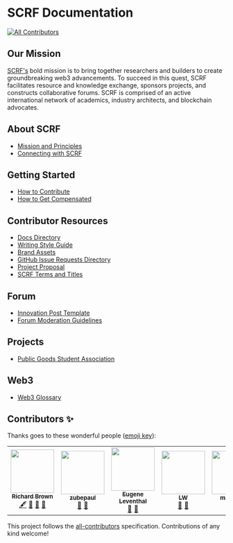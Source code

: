 # SCRF Documentation
<!-- ALL-CONTRIBUTORS-BADGE:START - Do not remove or modify this section -->
[![All Contributors](https://img.shields.io/badge/all_contributors-6-orange.svg?style=flat-square)](#contributors-)
<!-- ALL-CONTRIBUTORS-BADGE:END -->

## Our Mission

[SCRF's](https://www.smartcontractresearch.org/) bold mission is to bring together researchers and builders to create groundbreaking web3 advancements. To succeed in this quest, SCRF facilitates resource and knowledge exchange, sponsors projects, and constructs collaborative forums. SCRF is comprised of an active international network of academics, industry architects, and blockchain advocates.

## About SCRF

- [Mission and Principles](en/mission_and_principles.md)
- [Connecting with SCRF](en/content_connecting_with_scrf.md)

## Getting Started

- [How to Contribute](en/grants_general_contributors.md)
- [How to Get Compensated](en/content_how_to_get_compensated_for_work.md)

## Contributor Resources

- [Docs Directory](en/doc_directory.md)
- [Writing Style Guide](en/reference_style_guide.md)
- [Brand Assets](https://github.com/smartcontractresearchforum/docs/tree/main/assets/brand)
- [GitHub Issue Requests Directory](en/issue_forms_directory.md)
- [Project Proposal](en/project_proposal_template.md)
- [SCRF Terms and Titles](en/scrf_terms_and_titles.md)

## Forum

- [Innovation Post Template](en/innovation_post_template.md)
- [Forum Moderation Guidelines](en/scrf_moderation_guidelines.md)

## Projects

- [Public Goods Student Association](en/project_public_goods_student_association.md)

## Web3
- [Web3 Glossary](en/scrf_web3_glossary.md)

## Contributors ✨

Thanks goes to these wonderful people ([emoji key](https://allcontributors.org/docs/en/emoji-key)):

<!-- ALL-CONTRIBUTORS-LIST:START - Do not remove or modify this section -->
<!-- prettier-ignore-start -->
<!-- markdownlint-disable -->
<table>
  <tr>
    <td align="center"><a href="https://github.com/ghettodev"><img src="https://avatars.githubusercontent.com/u/1900655?v=4?s=100" width="100px;" alt=""/><br /><sub><b>Richard Brown</b></sub></a><br /><a href="#content-ghettodev" title="Content">🖋</a> <a href="https://github.com/smartcontractresearchforum/docs/commits?author=ghettodev" title="Documentation">📖</a> <a href="#maintenance-ghettodev" title="Maintenance">🚧</a> <a href="https://github.com/smartcontractresearchforum/docs/pulls?q=is%3Apr+reviewed-by%3Aghettodev" title="Reviewed Pull Requests">👀</a></td>
    <td align="center"><a href="https://github.com/zubepaul"><img src="https://avatars.githubusercontent.com/u/75752587?v=4?s=100" width="100px;" alt=""/><br /><sub><b>zubepaul</b></sub></a><br /><a href="https://github.com/smartcontractresearchforum/docs/commits?author=zubepaul" title="Documentation">📖</a> <a href="#maintenance-zubepaul" title="Maintenance">🚧</a></td>
    <td align="center"><a href="https://github.com/eleventh19"><img src="https://avatars.githubusercontent.com/u/595464?v=4?s=100" width="100px;" alt=""/><br /><sub><b>Eugene Leventhal</b></sub></a><br /><a href="https://github.com/smartcontractresearchforum/docs/commits?author=eleventh19" title="Documentation">📖</a> <a href="#projectManagement-eleventh19" title="Project Management">📆</a></td>
    <td align="center"><a href="https://github.com/lw-scrf"><img src="https://avatars.githubusercontent.com/u/89587160?v=4?s=100" width="100px;" alt=""/><br /><sub><b>LW</b></sub></a><br /><a href="#maintenance-lw-scrf" title="Maintenance">🚧</a> <a href="https://github.com/smartcontractresearchforum/docs/commits?author=lw-scrf" title="Documentation">📖</a></td>
    <td align="center"><a href="https://github.com/marvino3"><img src="https://avatars.githubusercontent.com/u/90651952?v=4?s=100" width="100px;" alt=""/><br /><sub><b>marvino3</b></sub></a><br /><a href="https://github.com/smartcontractresearchforum/docs/commits?author=marvino3" title="Documentation">📖</a></td>
    <td align="center"><a href="https://github.com/sirah0"><img src="https://avatars.githubusercontent.com/u/12703396?v=4?s=100" width="100px;" alt=""/><br /><sub><b>Brian Alexakis</b></sub></a><br /><a href="https://github.com/smartcontractresearchforum/docs/commits?author=sirah0" title="Documentation">📖</a></td>
  </tr>
</table>

<!-- markdownlint-restore -->
<!-- prettier-ignore-end -->

<!-- ALL-CONTRIBUTORS-LIST:END -->


This project follows the [all-contributors](https://github.com/all-contributors/all-contributors) specification. Contributions of any kind welcome!
